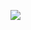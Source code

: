 <a href="https://codeclimate.com/github/hantatnesrine/magic/maintainability"><img src="https://api.codeclimate.com/v1/badges/ca8a5226baefb7689880/maintainability" /></a>